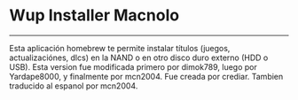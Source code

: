 # Wup Installer Macnolo
---

Esta aplicación homebrew te permite instalar títulos (juegos, actualizaciónes, dlcs) en la NAND o en otro disco duro externo (HDD o USB). Esta version fue modificada primero por dimok789, luego por Yardape8000, y finalmente por mcn2004. Fue creada por crediar. Tambien traducido al espanol por mcn2004.
